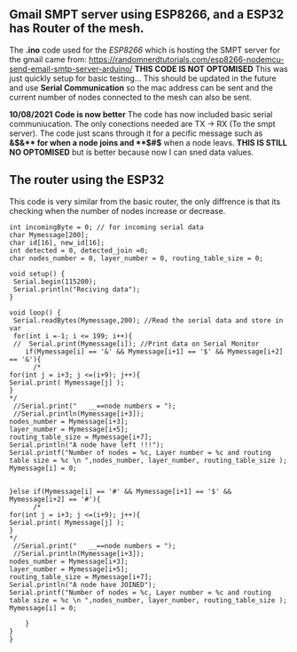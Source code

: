 ## Gmail SMPT server using ESP8266, and a ESP32 has Router of the mesh.
The **.ino** code used for the *ESP8266* which is hosting the SMPT server for the gmail came from:
https://randomnerdtutorials.com/esp8266-nodemcu-send-email-smtp-server-arduino/
**THIS CODE IS NOT OPTOMISED** This was just quickly setup for basic testing... This should be updated in the future and use **Serial Communication** so 
the mac address can be sent and the current number of nodes connected to the mesh can also be sent. 

__10/08/2021__
**Code is now better**
The code has now included basic serial communiucation. The only conections needed are TX -> RX (To the smpt server). The code just scans through it for a pecific message
such as **&$&** for when a node joins and **$#$** when a node leavs. 
**THIS IS STILL NO OPTOMISED** but is better because now I can sned data values. 

## The router using the ESP32
This code is very similar from the basic router, the only diffrence is that its checking when the number of nodes increase or decrease.


```
int incomingByte = 0; // for incoming serial data
char Mymessage[200];
char id[16], new_id[16]; 
int detected = 0, detected_join =0; 
char nodes_number = 0, layer_number = 0, routing_table_size = 0;  

void setup() {
 Serial.begin(115200);
 Serial.println("Reciving data"); 
}

void loop() {
 Serial.readBytes(Mymessage,200); //Read the serial data and store in var
 for(int i =-1; i <= 199; i++){
 //  Serial.print(Mymessage[i]); //Print data on Serial Monitor
    if(Mymessage[i] == '&' && Mymessage[i+1] == '$' && Mymessage[i+2] == '&'){
      /*
for(int j = i+3; j <=(i+9); j++){ 
Serial.print( Mymessage[j] );       
}    
*/ 
 //Serial.print("   __==node numbers = "); 
 //Serial.println(Mymessage[i+3]); 
nodes_number = Mymessage[i+3]; 
layer_number = Mymessage[i+5]; 
routing_table_size = Mymessage[i+7]; 
Serial.println("A node have left !!!"); 
Serial.printf("Number of nodes = %c, Layer number = %c and routing table size = %c \n ",nodes_number, layer_number, routing_table_size ); 
Mymessage[i] = 0; 


}else if(Mymessage[i] == '#' && Mymessage[i+1] == '$' && Mymessage[i+2] == '#'){
      /*
for(int j = i+3; j <=(i+9); j++){ 
Serial.print( Mymessage[j] );       
}    
*/ 
 //Serial.print("   __==node numbers = "); 
 //Serial.println(Mymessage[i+3]); 
nodes_number = Mymessage[i+3]; 
layer_number = Mymessage[i+5]; 
routing_table_size = Mymessage[i+7]; 
Serial.println("A node have JOINED"); 
Serial.printf("Number of nodes = %c, Layer number = %c and routing table size = %c \n ",nodes_number, layer_number, routing_table_size ); 
Mymessage[i] = 0; 

    }
}
}
```
